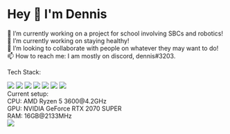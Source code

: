 # Hey 👋 I'm Dennis
🔭 I’m currently working on a project for school involving SBCs and robotics! <br>
🌱 I’m currently working on staying healthy! <br>
👯 I’m looking to collaborate with people on whatever they may want to do! <br>
📫 How to reach me: I am mostly on discord, dennis#3203.  <br>

Tech Stack:
<div align="left">
  <img src="https://img.shields.io/badge/-x86--64%20ASM-black?logo=none&style=for-the-badge" />
   <img src="https://img.shields.io/badge/-C-A8B9CC?logo=none&style=for-the-badge" />
  <img src="https://img.shields.io/badge/-C++-00599C?logo=cplusplus&style=for-the-badge" />
  <img src="https://img.shields.io/badge/-JS-1AB374?logo=javascript&style=for-the-badge" />
  <img src="https://img.shields.io/badge/-Node.js-007D6E?logo=nodedotjs&style=for-the-badge" />
  <img src="https://img.shields.io/badge/-Python-0098C2?logo=python&style=for-the-badge" />
  <img src="https://img.shields.io/badge/-Lua-0098C2?logo=lua&style=for-the-badge" />
</div>
Current setup:<br>
CPU: AMD Ryzen 5 3600@4.2GHz<br>
GPU: NVIDIA GeForce RTX 2070 SUPER<br>
RAM: 16GB@2133MHz<br>
<div align="left">
  <img src="https://img.shields.io/badge/-Arch%20Linux-00B0DA?logo=archlinux&style=for-the-badge" />
</div>
